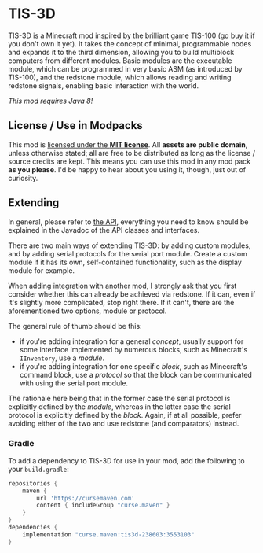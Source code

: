 # TIS-3D
TIS-3D is a Minecraft mod inspired by the brilliant game TIS-100 (go buy it if you don't own it yet). It takes the concept of minimal, programmable nodes and expands it to the third dimension, allowing you to build multiblock computers from different modules. Basic modules are the executable module, which can be programmed in very basic ASM (as introduced by TIS-100), and the redstone module, which allows reading and writing redstone signals, enabling basic interaction with the world.

*This mod requires Java 8!*

## License / Use in Modpacks
This mod is [licensed under the **MIT license**](LICENSE). All **assets are public domain**, unless otherwise stated; all are free to be distributed as long as the license / source credits are kept. This means you can use this mod in any mod pack **as you please**. I'd be happy to hear about you using it, though, just out of curiosity.

## Extending
In general, please refer to [the API](src/main/java/li/cil/tis3d/api), everything you need to know should be explained in the Javadoc of the API classes and interfaces.

There are two main ways of extending TIS-3D: by adding custom modules, and by adding serial protocols for the serial port module. Create a custom module if it has its own, self-contained functionality, such as the display module for example.

When adding integration with another mod, I strongly ask that you first consider whether this can already be achieved via redstone. If it can, even if it's slightly more complicated, stop right there. If it can't, there are the aforementioned two options, module or protocol.

The general rule of thumb should be this:
- if you're adding integration for a general *concept*, usually support for some interface implemented by numerous blocks, such as Minecraft's `IInventory`, use a *module*. 
- if you're adding integration for one specific *block*, such as Minecraft's command block, use a *protocol* so that the block can be communicated with using the serial port module.

The rationale here being that in the former case the serial protocol is explicitly defined by the *module*, whereas in the latter case the serial protocol is explicitly defined by the *block*. Again, if at all possible, prefer avoiding either of the two and use redstone (and comparators) instead.

### Gradle
To add a dependency to TIS-3D for use in your mod, add the following to your `build.gradle`:

```groovy
repositories {
    maven {
        url 'https://cursemaven.com'
        content { includeGroup "curse.maven" }
    }
}
dependencies {
    implementation "curse.maven:tis3d-238603:3553103"
}
```
